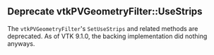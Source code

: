 ## Deprecate vtkPVGeometryFilter::UseStrips

The `vtkPVGeometryFilter`'s `SetUseStrips` and related methods are
deprecated. As of VTK 9.1.0, the backing implementation did nothing
anyways.
